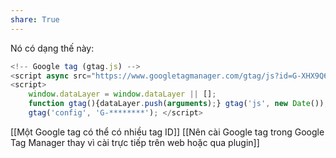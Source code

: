 ```yaml
---
share: True
---
```

Nó có dạng thế này:
```js
<!-- Google tag (gtag.js) --> 
<script async src="https://www.googletagmanager.com/gtag/js?id=G-XHX9Q6ZB3Q"></script>
<script> 
	window.dataLayer = window.dataLayer || [];
	function gtag(){dataLayer.push(arguments);} gtag('js', new Date()); 
	gtag('config', 'G-********'); </script>
```
[[Một Google tag có thể có nhiều tag ID]]
[[Nên cài Google tag trong Google Tag Manager thay vì cài trực tiếp trên web hoặc qua plugin]]